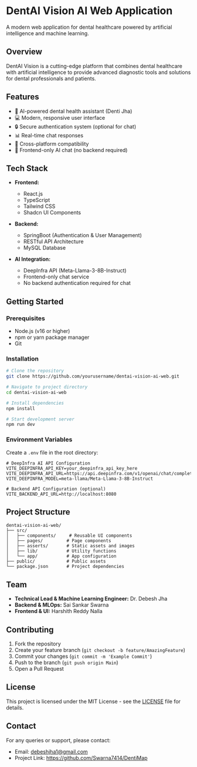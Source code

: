 # DentAI Vision AI Web Application

A modern web application for dental healthcare powered by artificial intelligence and machine learning.

## Overview

DentAI Vision is a cutting-edge platform that combines dental healthcare with artificial intelligence to provide advanced diagnostic tools and solutions for dental professionals and patients.

## Features

- 🦷 AI-powered dental health assistant (Denti Jha)
- 💻 Modern, responsive user interface
- 🔒 Secure authentication system (optional for chat)
- 📊 Real-time chat responses
- 📱 Cross-platform compatibility
- 🤖 Frontend-only AI chat (no backend required)

## Tech Stack

- **Frontend:**
  - React.js
  - TypeScript
  - Tailwind CSS
  - Shadcn UI Components

- **Backend:**
  - SpringBoot (Authentication & User Management)
  - RESTful API Architecture
  - MySQL Database

- **AI Integration:**
  - DeepInfra API (Meta-Llama-3-8B-Instruct)
  - Frontend-only chat service
  - No backend authentication required for chat

## Getting Started

### Prerequisites

- Node.js (v16 or higher)
- npm or yarn package manager
- Git

### Installation

```bash
# Clone the repository
git clone https://github.com/yourusername/dentai-vision-ai-web.git

# Navigate to project directory
cd dentai-vision-ai-web

# Install dependencies
npm install

# Start development server
npm run dev
```

### Environment Variables

Create a `.env` file in the root directory:

```env
# DeepInfra AI API Configuration
VITE_DEEPINFRA_API_KEY=your_deepinfra_api_key_here
VITE_DEEPINFRA_API_URL=https://api.deepinfra.com/v1/openai/chat/completions
VITE_DEEPINFRA_MODEL=meta-llama/Meta-Llama-3-8B-Instruct

# Backend API Configuration (optional)
VITE_BACKEND_API_URL=http://localhost:8080
```



## Project Structure

```
dentai-vision-ai-web/
├── src/
│   ├── components/     # Reusable UI components
│   ├── pages/         # Page components
│   ├── asserts/       # Static assets and images
│   ├── lib/           # Utility functions
│   └── app/           # App configuration
├── public/            # Public assets
└── package.json       # Project dependencies
```

## Team

- **Technical Lead & Machine Learning Engineer:** Dr. Debesh Jha
- **Backend & MLOps:** Sai Sankar Swarna
- **Frontend & UI:** Harshith Reddy Nalla

## Contributing

1. Fork the repository
2. Create your feature branch (`git checkout -b feature/AmazingFeature`)
3. Commit your changes (`git commit -m 'Example Commit'`)
4. Push to the branch (`git push origin Main`)
5. Open a Pull Request

## License

This project is licensed under the MIT License - see the [LICENSE](LICENSE) file for details.

## Contact

For any queries or support, please contact:
- Email: debeshjha1@gmail.com
- Project Link: https://github.com/Swarna7414/DentiMap
